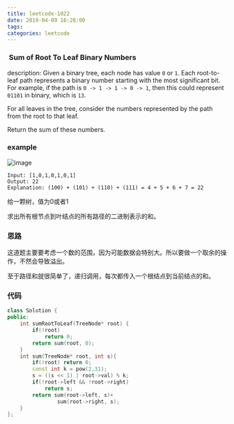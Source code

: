 ```yaml
---
title: leetcode-1022
date: 2019-04-09 16:28:00
tags:
categories: leetcode
---
```


###  Sum of Root To Leaf Binary Numbers 

description: Given a binary tree, each node has value `0` or `1`.  Each root-to-leaf path represents a binary number starting with the most significant bit.  For example, if the path is `0 -> 1 -> 1 -> 0 -> 1`, then this could represent `01101` in binary, which is `13`.

For all leaves in the tree, consider the numbers represented by the path from the root to that leaf.

Return the sum of these numbers.

<!-- more -->

### example

![image](https://user-images.githubusercontent.com/29776707/55785314-c8d5aa00-5ae4-11e9-95e4-6df227414fd7.png)

```
Input: [1,0,1,0,1,0,1]
Output: 22
Explanation: (100) + (101) + (110) + (111) = 4 + 5 + 6 + 7 = 22
```

给一颗树，值为0或者1 

求出所有根节点到叶结点的所有路径的二进制表示的和。

### 思路

这道题主要要考虑一个数的范围，因为可能数据会特别大。所以要做一个取余的操作，不然会导致溢出。

至于路径和就很简单了，递归调用，每次都传入一个根结点到当前结点的和。

### 代码

```c++
class Solution {
public:
    int sumRootToLeaf(TreeNode* root) {    
        if(!root)
            return 0;
        return sum(root, 0);
    }
    int sum(TreeNode* root, int s){
        if(!root) return 0;
        const int k = pow(2,31);
        s = ((s << 1) | root->val) % k;
        if(!root->left && !root->right)
            return s;
        return sum(root->left, s)+
                sum(root->right, s);
    }
};
```



